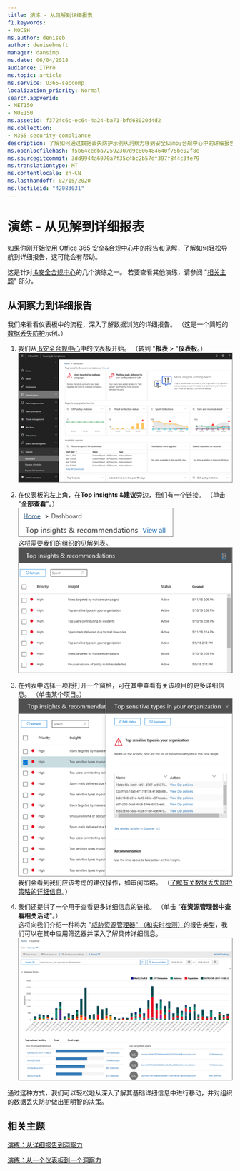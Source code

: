 ```yaml
---
title: 演练 - 从见解到详细报表
f1.keywords:
- NOCSH
ms.author: deniseb
author: denisebmsft
manager: dansimp
ms.date: 06/04/2018
audience: ITPro
ms.topic: article
ms.service: O365-seccomp
localization_priority: Normal
search.appverid:
- MET150
- MOE150
ms.assetid: f3724c6c-ec64-4a24-ba71-bfd68020d4d2
ms.collection:
- M365-security-compliance
description: 了解如何通过数据丢失防护示例从洞察力移到安全&amp;合规中心中的详细报告。
ms.openlocfilehash: f5b64cedba72592307d9c806484640f75be02f8e
ms.sourcegitcommit: 3dd9944a6070a7f35c4bc2b57df397f844c3fe79
ms.translationtype: MT
ms.contentlocale: zh-CN
ms.lasthandoff: 02/15/2020
ms.locfileid: "42083031"
---
```

# <a name="walkthrough---from-an-insight-to-a-detailed-report"></a>演练 - 从见解到详细报表

如果你刚开始[使用 Office 365 安全&amp;合规中心中的报告和见解](reports-and-insights-in-security-and-compliance.md)，了解如何轻松导航到详细报告，这可能会有帮助。 
  
这是针对[ &amp;安全合规中心](https://protection.office.com)的几个演练之一。 若要查看其他演练，请参阅 "[相关主题](#related-topics)" 部分。 
  
## <a name="from-an-insight-to-a-detailed-report"></a>从洞察力到详细报告

我们来看看仪表板中的流程，深入了解数据浏览的详细报告。 （这是一个简短的[数据丢失防护](../../compliance/data-loss-prevention-policies.md)示例。） 
  
1. 我们从[ &amp;安全合规中心](https://protection.office.com)中的仪表板开始。 （转到 "**报表** \> "**仪表板**。）<br/>![在 "安全&amp;合规性中心" 中\> ，选择 "报告" 仪表板](../../media/2a668c3d-3fa3-4e37-8149-46989b33ae8c.png)
  
2. 在仪表板的左上角，在**Top insights &amp;建议**旁边，我们有一个链接。 （单击 "**全部查看**"。）<br/>![在安全&amp;合规性中心中，选择\> "报告" 仪表板以查看你的热门见解](../../media/9bb64e11-494f-40a4-ab3d-8d3c7789f300.png)<br/>这将需要我们的组织的见解列表。<br/>![在安全&amp;合规性中心中，可以查看列表中的所有见解](../../media/1289af77-bf5a-444a-97a1-03d8a83f75a9.png)
  
3. 在列表中选择一项将打开一个窗格，可在其中查看有关该项目的更多详细信息。 （单击某个项目。）<br/>![选定洞察力的详细信息](../../media/dcbb389f-23b0-4031-b789-4a49068af85a.png)<br/>我们会看到我们应该考虑的建议操作，如审阅策略。 （[了解有关数据丢失防护策略的详细信息](../../compliance/data-loss-prevention-policies.md)。）
    
4. 我们还提供了一个用于查看更多详细信息的链接。 （单击 "**在资源管理器中查看相关活动**"。）<br/>这将向我们介绍一种称为 "[威胁资源管理器" （和实时检测）](threat-explorer.md)的报告类型，我们可以在其中应用筛选器并深入了解具体详细信息。<br/>![包含有关选定洞察力的更多详细信息的资源管理器视图](../../media/3ad15b15-7158-44b7-beda-013351bd868e.png)
  
通过这种方式，我们可以轻松地从深入了解其基础详细信息中进行移动，并对组织的数据丢失防护做出更明智的决策。
  
## <a name="related-topics"></a>相关主题

[演练：从详细报告到洞察力](from-a-detailed-report-to-an-insight.md)
  
[演练：从一个仪表板到一个洞察力](from-a-dashboard-to-an-insight.md)
  

